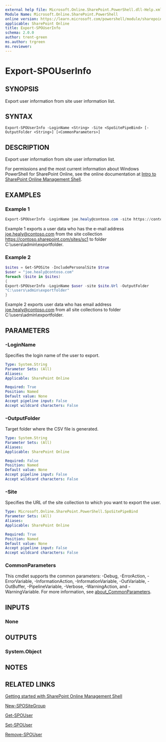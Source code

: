 ```yaml
---
external help file: Microsoft.Online.SharePoint.PowerShell.dll-Help.xml
Module Name: Microsoft.Online.SharePoint.PowerShell
online version: https://learn.microsoft.com/powershell/module/sharepoint-online/export-spouserinfo
applicable: SharePoint Online
title: Export-SPOUserInfo
schema: 2.0.0
author: trent-green
ms.author: trgreen
ms.reviewer:
---
```


# Export-SPOUserInfo

## SYNOPSIS

Export user information from site user information list.

## SYNTAX

```
Export-SPOUserInfo -LoginName <String> -Site <SpoSitePipeBind> [-OutputFolder <String>] [<CommonParameters>]
```

## DESCRIPTION

Export user information from site user information list.

For permissions and the most current information about Windows PowerShell for SharePoint Online, see the online documentation at [Intro to SharePoint Online Management Shell](/powershell/sharepoint/sharepoint-online/introduction-sharepoint-online-management-shell).

## EXAMPLES

### Example 1

```powershell
Export-SPOUserInfo -LoginName joe.healy@contoso.com -site https://contoso.sharepoint.com/sites/sc1 -OutputFolder "C:\users\admin\exportfolder"
```

Example 1 exports a user data who has the e-mail address joe.healy@contoso.com from the site collection <https://contoso.sharepoint.com/sites/sc1> to folder C:\users\admin\exportfolder.

### Example 2

```powershell
$sites = Get-SPOSite -IncludePersonalSite $true
$user = "joe.healy@contoso.com"
foreach ($site in $sites)
{
Export-SPOUserInfo -LoginName $user -site $site.Url -OutputFolder
"C:\users\admin\exportfolder"
}
```

Example 2 exports user data who has email address joe.healy@contoso.com from all site collections to folder C:\users\admin\exportfolder.

## PARAMETERS

### -LoginName

Specifies the login name of the user to export.

```yaml
Type: System.String
Parameter Sets: (All)
Aliases:
Applicable: SharePoint Online

Required: True
Position: Named
Default value: None
Accept pipeline input: False
Accept wildcard characters: False
```

### -OutputFolder

Target folder where the CSV file is generated.

```yaml
Type: System.String
Parameter Sets: (All)
Aliases:
Applicable: SharePoint Online

Required: False
Position: Named
Default value: None
Accept pipeline input: False
Accept wildcard characters: False
```

### -Site

Specifies the URL of the site collection to which you want to export the user.

```yaml
Type: Microsoft.Online.SharePoint.PowerShell.SpoSitePipeBind
Parameter Sets: (All)
Aliases:
Applicable: SharePoint Online

Required: True
Position: Named
Default value: None
Accept pipeline input: False
Accept wildcard characters: False
```

### CommonParameters

This cmdlet supports the common parameters: -Debug, -ErrorAction, -ErrorVariable, -InformationAction, -InformationVariable, -OutVariable, -OutBuffer, -PipelineVariable, -Verbose, -WarningAction, and -WarningVariable. For more information, see [about_CommonParameters](https://go.microsoft.com/fwlink/?LinkID=113216).

## INPUTS

### None

## OUTPUTS

### System.Object

## NOTES

## RELATED LINKS

[Getting started with SharePoint Online Management Shell](/powershell/sharepoint/sharepoint-online/connect-sharepoint-online)

[New-SPOSiteGroup](New-SPOSiteGroup.md)

[Get-SPOUser](Get-SPOUser.md)

[Set-SPOUser](Set-SPOUser.md)

[Remove-SPOUser](Remove-SPOUser.md)
